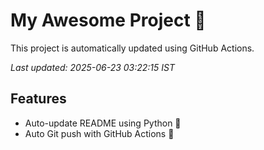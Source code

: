 # My Awesome Project 🚀

This project is automatically updated using GitHub Actions.

_Last updated: 2025-06-23 03:22:15 IST_

## Features
- Auto-update README using Python 🐍
- Auto Git push with GitHub Actions 🤖
